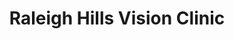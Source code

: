 ---
title: "Raleigh Hills Vision Clinic"
url: /portland/raleigh-hills-vision-clinic/
shop: optician
---